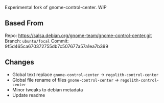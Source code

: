 Experimental fork of gnome-control-center. WIP

## Based From

Repo: https://salsa.debian.org/gnome-team/gnome-control-center.git
Branch: `ubuntu/focal`
Commit: 9f5d465ca670372755db7c507677a57a1ea7b399

## Changes

* Global text replace `gnome-control-center` -> `regolith-control-center`
* Global file rename of files `gnome-control-center` -> `regolith-control-center`
* Minor tweaks to debian metadata
* Update readme